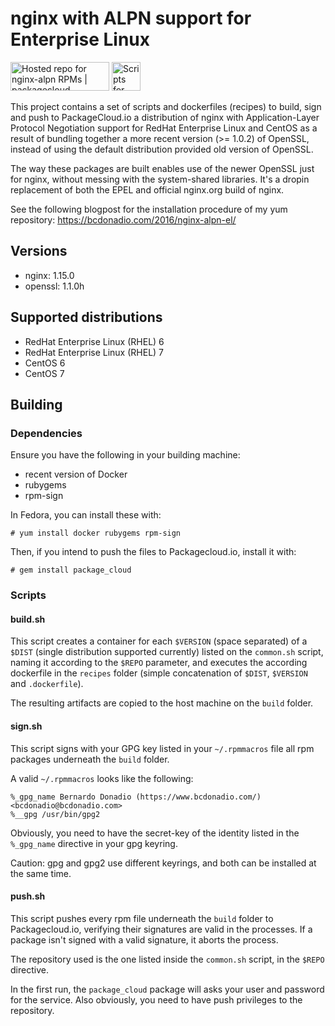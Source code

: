 # nginx with ALPN support for Enterprise Linux

<a href="https://packagecloud.io/nginx-alpn/mainline"><img alt="Hosted repo for nginx-alpn RPMs | packagecloud" height="46" src="https://packagecloud.io/images/packagecloud-badge.png" width="158" /></a>
<a href="https://github.com/bcdonadio/nginx-alpn"><img alt="Scripts for building nginx with ALPN for Enterprise Linux 6 and 7 | github" height="46" src="https://assets-cdn.github.com/images/modules/logos_page/GitHub-Logo.png" /></a>

This project contains a set of scripts and dockerfiles (recipes) to build, sign
and push to PackageCloud.io a distribution of nginx with Application-Layer
Protocol Negotiation support for RedHat Enterprise Linux and CentOS as a result
of bundling together a more recent version (>= 1.0.2) of OpenSSL, instead of
using the default distribution provided old version of OpenSSL.

The way these packages are built enables use of the newer OpenSSL just for
nginx, without messing with the system-shared libraries. It's a dropin
replacement of both the EPEL and official nginx.org build of nginx.

See the following blogpost for the installation procedure of my yum repository:
https://bcdonadio.com/2016/nginx-alpn-el/

## Versions
* nginx: 1.15.0
* openssl: 1.1.0h

## Supported distributions
* RedHat Enterprise Linux (RHEL) 6
* RedHat Enterprise Linux (RHEL) 7
* CentOS 6
* CentOS 7

## Building
### Dependencies
Ensure you have the following in your building machine:
* recent version of Docker
* rubygems
* rpm-sign

In Fedora, you can install these with:
```
# yum install docker rubygems rpm-sign
```

Then, if you intend to push the files to Packagecloud.io, install it with:
```
# gem install package_cloud
```

### Scripts
#### build.sh
This script creates a container for each `$VERSION` (space separated) of a
`$DIST` (single distribution supported currently) listed on the `common.sh`
script, naming it according to the `$REPO` parameter, and executes the
according dockerfile in the `recipes` folder (simple concatenation of `$DIST`,
`$VERSION` and `.dockerfile`).

The resulting artifacts are copied to the host machine on the `build` folder.

#### sign.sh
This script signs with your GPG key listed in your `~/.rpmmacros` file all rpm
packages underneath the `build` folder.

A valid `~/.rpmmacros` looks like the following:
```
%_gpg_name Bernardo Donadio (https://www.bcdonadio.com/) <bcdonadio@bcdonadio.com>
%__gpg /usr/bin/gpg2
```

Obviously, you need to have the secret-key of the identity listed in the
`%_gpg_name` directive in your gpg keyring.

Caution: gpg and gpg2 use different keyrings, and both can be installed at the
same time.

#### push.sh
This script pushes every rpm file underneath the `build` folder to
Packagecloud.io, verifying their signatures are valid in the processes. If a
package isn't signed with a valid signature, it aborts the process.

The repository used is the one listed inside the `common.sh` script, in the
`$REPO` directive.

In the first run, the `package_cloud` package will asks your user and password
for the service. Also obviously, you need to have push privileges to the
repository.
